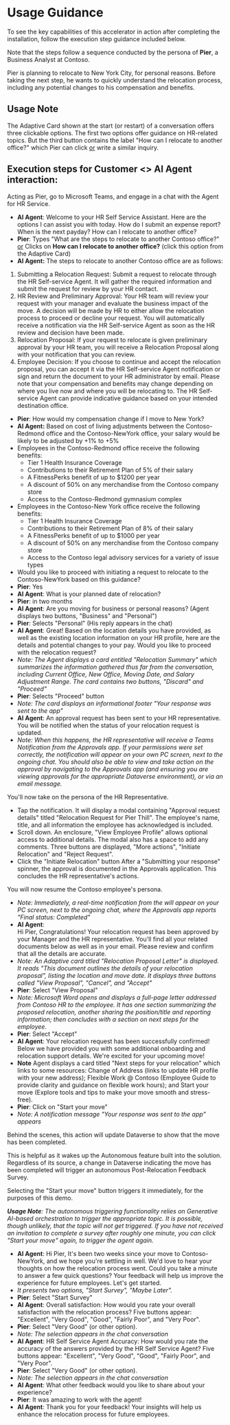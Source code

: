 # Usage Guidance

To see the key capabilities of this accelerator in action after completing the installation, follow the execution step guidance included below.

Note that the steps follow a sequence conducted by the persona of **Pier**, a Business Analyst at Contoso.

Pier is planning to relocate to New York City, for personal reasons. Before taking the next step, he wants to quickly understand the relocation process, including any potential changes to his compensation and benefits. 

## Usage Note
The Adaptive Card shown at the start (or restart) of a conversation offers three clickable options. The first two options offer guidance on HR-related topics. But the third button contains the label "How can I relocate to another office?" which Pier can click <u>or</u> write a similar inquiry. 

## Execution steps for Customer <> AI Agent interaction:
Acting as Pier, go to Microsoft Teams, and engage in a chat with the Agent for HR Service. 

* **AI Agent**: Welcome to your HR Self Service Assistant. Here are the options I can assist you with today. How do I submit an expense report? When is the next payday? How can I relocate to another office? 
* **Pier**: Types "What are the steps to relocate to another Contoso office?" <u>or</u> Clicks on **How can I relocate to another office?** (click this option from the Adaptive Card)
* **AI Agent:** The steps to relocate to another Contoso office are as follows:
 1. Submitting a Relocation Request: Submit a request to relocate through the HR Self-service Agent. It will gather the required information and submit the request for review by your HR contact.
 2. HR Review and Preliminary Approval: Your HR team will review your request with your manager and evaluate the business impact of the move. A decision will be made by HR to either allow the relocation process to proceed or decline your request. You will automatically receive a notification via the HR Self-service Agent as soon as the HR review and decision have been made.
 3. Relocation Proposal: If your request to relocate is given preliminary approval by your HR team, you will receive a Relocation Proposal along with your notification that you can review.
 4. Employee Decision: If you choose to continue and accept the relocation proposal, you can accept it via the HR Self-service Agent notification or sign and return the document to your HR administrator by email.
Please note that your compensation and benefits may change depending on where you live now and where you will be relocating to. The HR Self-service Agent can provide indicative guidance based on your intended destination office.
* **Pier**: How would my compensation change if I move to New York?
* **AI Agent:** Based on cost of living adjustments between the Contoso-Redmond office and the Contoso-NewYork office, your salary would be likely to be adjusted by +1% to +5%
* Employees in the Contoso-Redmond office receive the following benefits:
   * Tier 1 Health Insurance Coverage
   * Contributions to their Retirement Plan of 5% of their salary
   * A FitnessPerks benefit of up to $1200 per year
   * A discount of 50% on any merchandise from the Contoso company store
   * Access to the Contoso-Redmond gymnasium complex
* Employees in the Contoso-New York office receive the following benefits:
   * Tier 1 Health Insurance Coverage
   * Contributions to their Retirement Plan of 8% of their salary
   * A FitnessPerks benefit of up to $1000 per year
   * A discount of 50% on any merchandise from the Contoso company store
   * Access to the Contoso legal advisory services for a variety of issue types
* Would you like to proceed with initiating a request to relocate to the Contoso-NewYork based on this guidance?
* **Pier**: Yes
* **AI Agent**: What is your planned date of relocation?
* **Pier**: in two months
* **AI Agent**: Are you moving for business or personal reasons? (Agent displays two buttons, "Business" and "Personal")
* **Pier**: Selects "Personal" (His reply appears in the chat)
* **AI Agent**: Great! Based on the location details you have provided, as well as the existing location information on your HR profile, here are the details and potential changes to your pay. Would you like to proceed with the relocation request?
* <i>Note: The Agent displays a card entitled "Relocation Summary" which summarizes the information gathered thus far from the conversation, including Current Office, New Office, Moving Date, and Salary Adjustment Range. The card contains two buttons, "Discard" and "Proceed"</i>
* **Pier**: Selects "Proceed" button
* <i>Note: The card displays an informational footer "Your response was sent to the app"</i>
* **AI Agent**: An approval request has been sent to your HR representative. You will be notified when the status of your relocation request is updated.
* <i>Note: When this happens, the HR representative will receive a Teams Notification from the Approvals app. If your permissions were set correctly, the notification will appear on your own PC screen, next to the ongoing chat. You should also be able to view and take action on the approval by navigating to the Approvals app (and ensuring you are viewing approvals for the appropriate Dataverse environment), or via an email message.</i> 

You'll now take on the persona of the HR Representative. 
- Tap the notification.
  It will display a modal containing "Approval request details" titled "Relocation Request for Pier Thill". The employee's name, title, and all information the employee has acknowledged is included. 
- Scroll down.
  An enclosure, "View Employee Profile" allows optional access to additional details. The modal also has a space to add any comments. Three buttons are displayed, "More actions", "Initiate Relocation" and "Reject Request". 
- Click the "Initiate Relocation" button
After a "Submitting your response" spinner, the approval is documented in the Approvals application. This concludes the HR representative's actions.

You will now resume the Contoso employee's persona.

* <i>Note: Immediately, a real-time notification from the will appear on your PC screen, next to the ongoing chat, where the Approvals app reports "Final status: Completed"</i>
* **AI Agent**:  
Hi Pier, 
Congratulations! Your relocation request has been approved by your Manager and the HR representative. You'll find all your related documents below as well as in your email. Please review and confirm that all the details are accurate.
* <i>Note: An Adaptive card titled "Relocation Proposal Letter" is displayed. It reads "This document outlines the details of your relocation proposal", listing the location and move date. It displays three buttons called "View Proposal", "Cancel", and "Accept"</i>
* **Pier**: Select "View Proposal"
* <i>Note: Microsoft Word opens and displays a full-page letter addressed from Contoso HR to the employee. It has one section summarizing the proposed relocation, another sharing the position/title and reporting information; then concludes with a section on next steps for the employee.</i>
* **Pier**: Select "Accept"
* **AI Agent**: Your relocation request has been successfully confirmed! Below we have provided you with some additional onboarding and relocation support details. We're excited for your upcoming move!
* **Note** Agent displays a card titled "Next steps for your relocation" which links to some resources: Change of Address (links to update HR profile with your new address); Flexible Work @ Contoso (Employee Guide to provide clarity and guidance on flexible work hours); and Start your move (Explore tools and tips to make your move smooth and stress-free).
* **Pier**: Click on "Start your move"
* <i>Note: A notification message "Your response was sent to the app" appears</i> 

Behind the scenes, this action will update Dataverse to show that the move has been completed. 

This is helpful as it wakes up the Autonomous feature built into the solution. Regardless of its source, a change in Dataverse indicating the move has been completed will trigger an autonomous Post-Relocation Feedback Survey.

Selecting the "Start your move" button triggers it immediately, for the purposes of this demo.

<i>**Usage Note**: The autonomous triggering functionality relies on Generative AI-based orchestration to trigger the appropriate topic. It is possible, though unlikely, that the topic will not get triggered. If you have not received an invitation to complete a survey after roughly one minute, you can click "Start your move" again, to trigger the agent again.</i>

* **AI Agent**: Hi Pier,
It's been two weeks since your move to Contoso-NewYork, and we hope you're settling in well. We'd love to hear your thoughts on how the relocation process went. Could you take a minute to answer a few quick questions? Your feedback will help us improve the experience for future employees. Let's get started.
* <i>It presents two options, "Start Survey", "Maybe Later".</i> 
* **Pier**: Select "Start Survey"
* **AI Agent**: Overall satisfaction: How would you rate your overall satisfaction with the relocation process? Five buttons appear: "Excellent", "Very Good", "Good", "Fairly Poor", and "Very Poor".
* **Pier**: Select "Very Good" (or other option).
* <i>Note: The selection appears in the chat conversation</i>
* **AI Agent**: HR Self Service Agent Accuracy: How would you rate the accuracy of the answers provided by the HR Self Service Agent? Five buttons appear: "Excellent", "Very Good", "Good", "Fairly Poor", and "Very Poor".
* **Pier**: Select "Very Good" (or other option).
* <i>Note: The selection appears in the chat conversation</i>
* **AI Agent**: What other feedback would you like to share about your experience?
* **Pier**: It was amazing to work with the agent! 
* **AI Agent**: Thank you for your feedback! Your insights will help us enhance the relocation process for future employees. 
